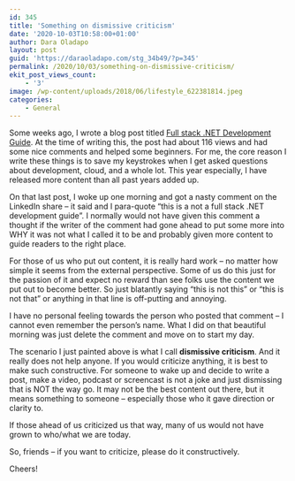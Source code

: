 ```yaml
---
id: 345
title: 'Something on dismissive criticism'
date: '2020-10-03T10:58:00+01:00'
author: Dara Oladapo
layout: post
guid: 'https://daraoladapo.com/stg_34b49/?p=345'
permalink: /2020/10/03/something-on-dismissive-criticism/
ekit_post_views_count:
    - '3'
image: /wp-content/uploads/2018/06/lifestyle_622381814.jpeg
categories:
    - General
---
```


Some weeks ago, I wrote a blog post titled [Full stack .NET Development Guide](https://daraoladapo.com/full-stack-net-development-guide/). At the time of writing this, the post had about 116 views and had some nice comments and helped some beginners. For me, the core reason I write these things is to save my keystrokes when I get asked questions about development, cloud, and a whole lot. This year especially, I have released more content than all past years added up.

On that last post, I woke up one morning and got a nasty comment on the LinkedIn share – it said and I para-quote “this is a not a full stack .NET development guide”. I normally would not have given this comment a thought if the writer of the comment had gone ahead to put some more into WHY it was not what I called it to be and probably given more content to guide readers to the right place.

For those of us who put out content, it is really hard work – no matter how simple it seems from the external perspective. Some of us do this just for the passion of it and expect no reward than see folks use the content we put out to become better. So just blatantly saying “this is not this” or “this is not that” or anything in that line is off-putting and annoying.

I have no personal feeling towards the person who posted that comment – I cannot even remember the person’s name. What I did on that beautiful morning was just delete the comment and move on to start my day.

The scenario I just painted above is what I call **dismissive criticism**. And it really does not help anyone. If you would criticize anything, it is best to make such constructive. For someone to wake up and decide to write a post, make a video, podcast or screencast is not a joke and just dismissing that is NOT the way go. It may not be the best content out there, but it means something to someone – especially those who it gave direction or clarity to.

If those ahead of us criticized us that way, many of us would not have grown to who/what we are today.

So, friends – if you want to criticize, please do it constructively.

Cheers!